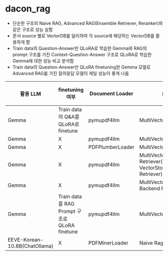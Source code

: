 # dacon_rag
* 단순한 구조의 Naive RAG, Advanced RAG(Ensemble Retriever, Reranker)와 같은 구조로 성능 실험
* 문서 source 별로 VectorDB를 달리하여 각 source에 해당하는 VectorDB를 활용하게 함
* Train data의 Question-Answer만 QLoRA로 학습한 Gemma와 RAG의 prompt 구조를 가진 Context-Question-Answer 구조로 QLoRA로 학습한 Gemma에 대한 성능 비교 분석함 
* Train data의 Question-Answer만 QLoRA finetuning한 Gemma 모델로 Advanced RAG를 가진 질의응답 모델이 제일 성능이 좋게 나옴


|활용 LLM|finetuning 여부|Document Loader|RAG 구조|F1-Score 성능|
|--------|--------------|---------------|--------|-------------|
|Gemma|Train data의 Q&A를 QLoRA로 finetune|pymupdf4llm|MultiVectorDB, Reranker|0.6748 (최종 순위 32위)|
|Gemma|X|pymupdf4llm|MultiVectorDB, Reranker|0.66795|
|Gemma|X|PDFPlumberLoader|MultiVectorDB, Reranker|0.6317|
|Gemma|X|pymupdf4llm|MultiVectorDB,Ensemble Retriever(BM25Retriever, VectorStore-Backend Retriever)|0.6286|
|Gemma|X|pymupdf4llm|MultiVectorDB,VectorStore-Backend Retriever|0.6286|
|Gemma|Train data를 RAG Prompt 구조로 QLoRA finetune|pymupdf4llm|MultiVectorDB, Reranker|0.5941|
|EEVE-Korean-10.8B(ChatOllama)|X|PDFMinerLoader|Naive Rag|0.2759|